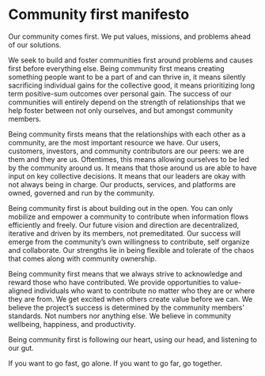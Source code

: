 # Community first manifesto

Our community comes first. We put values, missions, and problems ahead of our solutions.

We seek to build and foster communities first around problems and causes first before everything else. Being community first means creating something people want to be a part of and can thrive in, it means silently sacrificing individual gains for the collective good, it means prioritizing long term positive-sum outcomes over personal gain. The success of our communities will entirely depend on the strength of relationships that we help foster between not only ourselves, and but amongst community members.

Being community firsts means that the relationships with each other as a community, are the most important resource we have. Our users, customers, investors, and community contributors are our peers: we are them and they are us. Oftentimes, this means allowing ourselves to be led by the community around us. It means that those around us are able to have input on key collective decisions. It means that our leaders are okay with not always being in charge. Our products, services, and platforms are owned, governed and run by the community.

Being community first is about building out in the open. You can only mobilize and empower a community to contribute when information flows efficiently and freely. Our future vision and direction are decentralized, iterative and driven by its members, not premeditated. Our success will emerge from the community’s own willingness to contribute, self organize and collaborate. Our strengths lie in being flexible and tolerate of the chaos that comes along with community ownership.

Being community first means that we always strive to acknowledge and reward those who have contributed. We provide opportunities to value-aligned individuals who want to contribute no matter who they are or where they are from. We get excited when others create value before we can. We believe the project’s success is determined by the community members' standards. Not numbers nor anything else. We believe in community wellbeing, happiness, and productivity.

Being community first is following our heart, using our head, and listening to our gut.

If you want to go fast, go alone. If you want to go far, go together.

